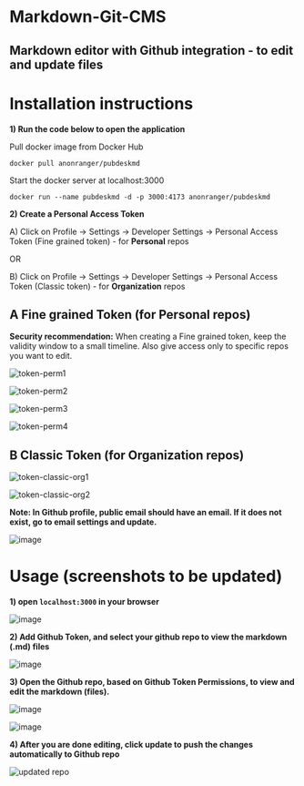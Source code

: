# Markdown-Git-CMS

## Markdown editor with Github integration - to edit and update files

# Installation instructions
**1) Run the code below to open the application**

Pull docker image from Docker Hub
```
docker pull anonranger/pubdeskmd
```

Start the docker server at localhost:3000
```
docker run --name pubdeskmd -d -p 3000:4173 anonranger/pubdeskmd
```

**2) Create a Personal Access Token**

A) Click on Profile -> Settings -> Developer Settings -> Personal Access Token (Fine grained token) - for **Personal** repos

OR

B) Click on Profile -> Settings -> Developer Settings -> Personal Access Token (Classic token) - for **Organization** repos

## A Fine grained Token (for Personal repos)

**Security recommendation:** When creating a Fine grained token, keep the validity window to a small timeline. Also give access only to specific repos you want to edit.

![token-perm1](https://github.com/user-attachments/assets/d3784bde-67c7-408b-9653-f226458c0e6b)

![token-perm2](https://github.com/user-attachments/assets/3efd6dd1-ae93-4990-85cb-faeab8493982)

![token-perm3](https://github.com/user-attachments/assets/294e637c-e867-4bfb-975f-b676a2499603)

![token-perm4](https://github.com/user-attachments/assets/c9d68906-10dd-47be-8ed1-3ae80faa5098)

## B Classic Token (for Organization repos)

![token-classic-org1](https://github.com/user-attachments/assets/6eca3d22-b198-4d9c-bae2-b52024def856)

![token-classic-org2](https://github.com/user-attachments/assets/354a194f-f722-4078-8f00-4a992e954471)


**Note: In Github profile, public email should have an email. If it does not exist, go to email settings and update.**

![image](https://github.com/user-attachments/assets/3c949a76-3b62-4d0c-a064-efebc390167d)


# Usage (screenshots to be updated)
**1) open `localhost:3000` in your browser** 
  
![image](https://github.com/user-attachments/assets/c77ac03d-6597-47ec-88d1-810bdc24d54e)

**2) Add Github Token, and select your github repo to view the markdown (.md) files** 
  
![image](https://github.com/user-attachments/assets/31154449-bc6f-4d81-913e-9e3e94efd5d8)

**3) Open the Github repo, based on Github Token Permissions, to view and edit the markdown (files).**
   
![image](https://github.com/user-attachments/assets/2dde8197-a36c-4374-a99c-9d0e47aa23ad)

![image](https://github.com/user-attachments/assets/4e03ba80-4151-44aa-9677-ded2ab64670e)

**4) After you are done editing, click update to push the changes automatically to Github repo** 
  
![updated repo](https://github.com/user-attachments/assets/fed39a7b-9029-49e8-8ae6-8473eb27bfba)
